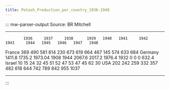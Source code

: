 ```yaml
---
title: Potash_Production_per_country_1936-1948
---
```

::: mw-parser-output
Source: BR Mitchell

  --------- -------- -------- --------- ------ ------ -------- -------- -------- ------ ------ ------ ------ -------
            1936     1937     1938      1939   1940   1941     1942     1943     1944   1945   1946   1947   1948
  France    369      490      581       614    230    673      619      664      467    145    574    633    684
  Germany   1411.8   1735.2   1973.04   1908   1944   2067.6   2017.2   1976.4   1932   0      0      0      632.4
  Israel    10       15       24        32     45     51       52       47       53     47     45     62     30
  USA       202      242      259       332    357    482      618      644      742    789    842    955    1037
  --------- -------- -------- --------- ------ ------ -------- -------- -------- ------ ------ ------ ------ -------
:::
